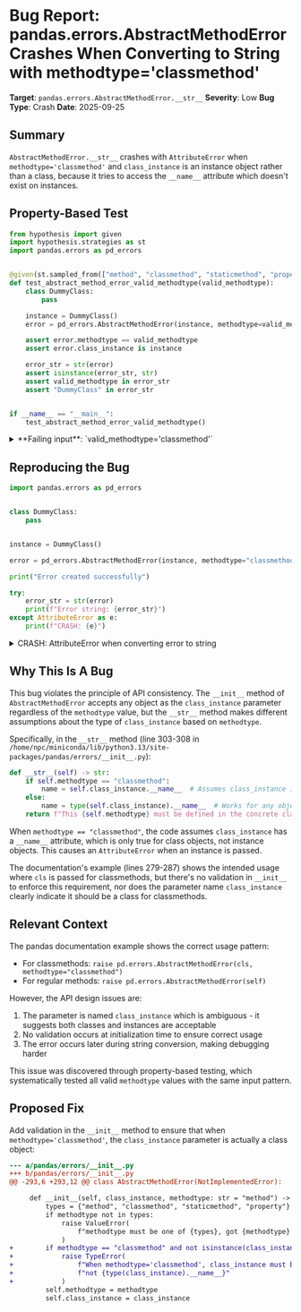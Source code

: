 # Bug Report: pandas.errors.AbstractMethodError Crashes When Converting to String with methodtype='classmethod'

**Target**: `pandas.errors.AbstractMethodError.__str__`
**Severity**: Low
**Bug Type**: Crash
**Date**: 2025-09-25

## Summary

`AbstractMethodError.__str__` crashes with `AttributeError` when `methodtype='classmethod'` and `class_instance` is an instance object rather than a class, because it tries to access the `__name__` attribute which doesn't exist on instances.

## Property-Based Test

```python
from hypothesis import given
import hypothesis.strategies as st
import pandas.errors as pd_errors


@given(st.sampled_from(["method", "classmethod", "staticmethod", "property"]))
def test_abstract_method_error_valid_methodtype(valid_methodtype):
    class DummyClass:
        pass

    instance = DummyClass()
    error = pd_errors.AbstractMethodError(instance, methodtype=valid_methodtype)

    assert error.methodtype == valid_methodtype
    assert error.class_instance is instance

    error_str = str(error)
    assert isinstance(error_str, str)
    assert valid_methodtype in error_str
    assert "DummyClass" in error_str


if __name__ == "__main__":
    test_abstract_method_error_valid_methodtype()
```

<details>

<summary>
**Failing input**: `valid_methodtype='classmethod'`
</summary>
```
Traceback (most recent call last):
  File "/home/npc/pbt/agentic-pbt/worker_/28/hypo.py", line 24, in <module>
    test_abstract_method_error_valid_methodtype()
    ~~~~~~~~~~~~~~~~~~~~~~~~~~~~~~~~~~~~~~~~~~~^^
  File "/home/npc/pbt/agentic-pbt/worker_/28/hypo.py", line 7, in test_abstract_method_error_valid_methodtype
    def test_abstract_method_error_valid_methodtype(valid_methodtype):
                   ^^^
  File "/home/npc/miniconda/lib/python3.13/site-packages/hypothesis/core.py", line 2124, in wrapped_test
    raise the_error_hypothesis_found
  File "/home/npc/pbt/agentic-pbt/worker_/28/hypo.py", line 17, in test_abstract_method_error_valid_methodtype
    error_str = str(error)
  File "/home/npc/miniconda/lib/python3.13/site-packages/pandas/errors/__init__.py", line 305, in __str__
    name = self.class_instance.__name__
           ^^^^^^^^^^^^^^^^^^^^^^^^^^^^
AttributeError: 'DummyClass' object has no attribute '__name__'. Did you mean: '__ne__'?
Falsifying example: test_abstract_method_error_valid_methodtype(
    valid_methodtype='classmethod',
)
```
</details>

## Reproducing the Bug

```python
import pandas.errors as pd_errors


class DummyClass:
    pass


instance = DummyClass()

error = pd_errors.AbstractMethodError(instance, methodtype="classmethod")

print("Error created successfully")

try:
    error_str = str(error)
    print(f"Error string: {error_str}")
except AttributeError as e:
    print(f"CRASH: {e}")
```

<details>

<summary>
CRASH: AttributeError when converting error to string
</summary>
```
Error created successfully
CRASH: 'DummyClass' object has no attribute '__name__'
```
</details>

## Why This Is A Bug

This bug violates the principle of API consistency. The `__init__` method of `AbstractMethodError` accepts any object as the `class_instance` parameter regardless of the `methodtype` value, but the `__str__` method makes different assumptions about the type of `class_instance` based on `methodtype`.

Specifically, in the `__str__` method (line 303-308 in `/home/npc/miniconda/lib/python3.13/site-packages/pandas/errors/__init__.py`):

```python
def __str__(self) -> str:
    if self.methodtype == "classmethod":
        name = self.class_instance.__name__  # Assumes class_instance is a class
    else:
        name = type(self.class_instance).__name__  # Works for any object
    return f"This {self.methodtype} must be defined in the concrete class {name}"
```

When `methodtype == "classmethod"`, the code assumes `class_instance` has a `__name__` attribute, which is only true for class objects, not instance objects. This causes an `AttributeError` when an instance is passed.

The documentation's example (lines 279-287) shows the intended usage where `cls` is passed for classmethods, but there's no validation in `__init__` to enforce this requirement, nor does the parameter name `class_instance` clearly indicate it should be a class for classmethods.

## Relevant Context

The pandas documentation example shows the correct usage pattern:
- For classmethods: `raise pd.errors.AbstractMethodError(cls, methodtype="classmethod")`
- For regular methods: `raise pd.errors.AbstractMethodError(self)`

However, the API design issues are:
1. The parameter is named `class_instance` which is ambiguous - it suggests both classes and instances are acceptable
2. No validation occurs at initialization time to ensure correct usage
3. The error occurs later during string conversion, making debugging harder

This issue was discovered through property-based testing, which systematically tested all valid `methodtype` values with the same input pattern.

## Proposed Fix

Add validation in the `__init__` method to ensure that when `methodtype='classmethod'`, the `class_instance` parameter is actually a class object:

```diff
--- a/pandas/errors/__init__.py
+++ b/pandas/errors/__init__.py
@@ -293,6 +293,12 @@ class AbstractMethodError(NotImplementedError):

     def __init__(self, class_instance, methodtype: str = "method") -> None:
         types = {"method", "classmethod", "staticmethod", "property"}
         if methodtype not in types:
             raise ValueError(
                 f"methodtype must be one of {types}, got {methodtype} instead."
             )
+        if methodtype == "classmethod" and not isinstance(class_instance, type):
+            raise TypeError(
+                f"When methodtype='classmethod', class_instance must be a class, "
+                f"not {type(class_instance).__name__}"
+            )
         self.methodtype = methodtype
         self.class_instance = class_instance
```